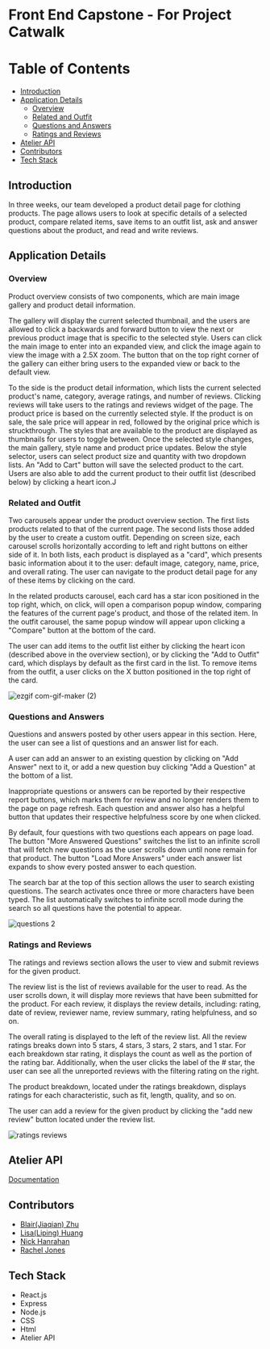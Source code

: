 # Front End Capstone - For Project Catwalk

# Table of Contents
  - [Introduction](#introduction)
  - [Application Details](#application-details)
    - [Overview](#overview)
    - [Related and Outfit](#related-and-outfit)
    - [Questions and Answers](#questions-and-answers)
    - [Ratings and Reviews](#ratings-and-reviews)
  - [Atelier API](#atelier-api)
  - [Contributors](#contributors)
  - [Tech Stack](#tech-stack)


## Introduction

In three weeks, our team developed a product detail page for clothing products. The page allows users to look at specific details of a selected product, compare related items, save items to an outfit list, ask and answer questions about the product, and read and write reviews.

## Application Details

### Overview

Product overview consists of two components, which are main image gallery and product detail information.

The gallery will display the current selected thumbnail, and the users are allowed to click a backwards and forward button to view the next or previous product image that is specific to the selected style. Users can click the main image to enter into an expanded view, and click the image again to view the image with a 2.5X zoom. The button that on the top right corner of the gallery can either bring users to the expanded view or back to the default view.

To the side is the product detail information, which lists the current selected product's name, category, average ratings, and number of reviews. Clicking reviews will take users to the ratings and reviews widget of the page. The product price is based on the currently selected style. If the product is on sale, the sale price will appear in red, followed by the original price which is struckthrough. The styles that are available to the product are displayed as thumbnails for users to toggle between. Once the selected style changes, the main gallery, style name and product price updates. Below the style selector, users can select product size and quantity with two dropdown lists. An "Add to Cart" button will save the selected product to the cart. Users are also able to add the current product to their outfit list (described below) by clicking a heart icon.J

### Related and Outfit

Two carousels appear under the product overview section. The first lists products related to that of the current page. The second lists those added by the user to create a custom outfit. Depending on screen size, each carousel scrolls horizontally according to left and right buttons on either side of it. In both lists, each product is displayed as a "card", which presents basic information about it to the user: default image, category, name, price, and overall rating. The user can navigate to the product detail page for any of these items by clicking on the card.

In the related products carousel, each card has a star icon positioned in the top right, which, on click, will open a comparison popup window, comparing the features of the current page's product, and those of the related item. In the outfit carousel, the same popup window will appear upon clicking a "Compare" button at the bottom of the card.

The user can add items to the outfit list either by clicking the heart icon (described above in the overview section), or by clicking the "Add to Outfit" card, which displays by default as the first card in the list. To remove items from the outfit, a user clicks on the X button positioned in the top right of the card.

![ezgif com-gif-maker (2)](https://user-images.githubusercontent.com/84158570/132109689-9052b1ec-0bee-43cc-a694-0609c198df22.gif)


### Questions and Answers

Questions and answers posted by other users appear in this section. Here, the user can see a list of questions and an answer list for each.

A user can add an answer to an existing question by clicking on "Add Answer" next to it, or add a new question buy clicking "Add a Question" at the bottom of a list.

Inappropriate questions or answers can be reported by their respective report buttons, which marks them for review and no longer renders them to the page on page refresh. Each question and answer also has a helpful button that updates their respective helpfulness score by one when clicked.

By default, four questions with two questions each appears on page load. The button "More Answered Questions" switches the list to an infinite scroll that will fetch new questions as the user scrolls down until none remain for that product. The button "Load More Answers" under each answer list expands to show every posted answer to each question.

The search bar at the top of this section allows the user to search existing questions. The search activates once three or more characters have been typed. The list automatically switches to infinite scroll mode during the search so all questions have the potential to appear.

![questions 2](https://user-images.githubusercontent.com/84158570/132109571-dd4fe6f2-55dc-4091-bae8-910cb279fb5e.gif)

### Ratings and Reviews
The ratings and reviews section allows the user to view and submit reviews for the given product.

The review list is the list of reviews available for the user to read. As the user scrolls down, it will display more reviews that have been submitted for the product. For each review, it displays the review details, including: rating, date of review, reviewer name, review summary, rating helpfulness, and so on.

The overall rating is displayed to the left of the review list. All the review ratings breaks down into 5 stars, 4 stars, 3 stars, 2 stars, and 1 star. For each breakdown star rating, it displays the count as well as the portion of the rating bar. Additionally, when the user clicks the label of the # star, the user can see all the unreported reviews with the filtering rating on the right.

The product breakdown, located under the ratings breakdown, displays ratings for each characteristic, such as fit, length, quality, and so on.

The user can add a review for the given product by clicking the "add new review" button located under the review list.

![ratings reviews](https://user-images.githubusercontent.com/25859716/132108636-180210fe-6c53-4631-bd60-fe1a2060c5d7.gif)


## Atelier API
[Documentation](https://gist.github.com/trentgoing/d69849d6c16b82d279ffc4ecd127f49f)

## Contributors
- [Blair(Jiaqian) Zhu](https://github.com/happyzhu-tech)
- [Lisa(Liping) Huang](https://github.com/lipingh)
- [Nick Hanrahan](https://github.com/nickhanrahan)
- [Rachel Jones](https://github.com/Jonesy464)

 ## Tech Stack
- React.js
- Express
- Node.js
- CSS
- Html
- Atelier API
